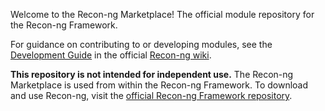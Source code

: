 Welcome to the Recon-ng Marketplace! The official module repository for the Recon-ng Framework.

For guidance on contributing to or developing modules, see the [Development Guide](https://github.com/lanmaster53/recon-ng/wiki/Development-Guide) in the official [Recon-ng wiki](https://github.com/lanmaster53/recon-ng/wiki).

**This repository is not intended for independent use.** The Recon-ng Marketplace is used from within the Recon-ng Framework.<cr> 
To download and use Recon-ng, visit the [official Recon-ng Framework repository](https://github.com/lanmaster53/recon-ng).
